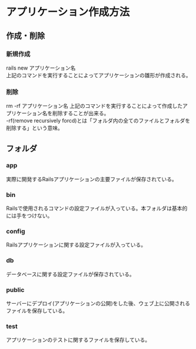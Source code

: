 # アプリケーション作成方法

## 作成・削除
### 新規作成
rails new アプリケーション名  
上記のコマンドを実行することによってアプリケーションの雛形が作成される。

### 削除
rm -rf アプリケーション名 
上記のコマンドを実行することによって作成したアプリケーション名を削除することが出来る。  
-rf(remove recursively forcd)とは「フォルダ内の全てのファイルとフォルダを削除する」という意味。

## フォルダ
### app
実際に開発するRailsアプリケーションの主要ファイルが保存されている。

### bin
Railsで使用されるコマンドの設定ファイルが入っている。本フォルダは基本的には手をつけない。

### config
Railsアプリケーションに関する設定ファイルが入っている。

### db
データベースに関する設定ファイルが保存されている。

### public
サーバーにデプロイ(アプリケーションの公開)をした後、ウェブ上に公開されるファイルを保存している。

### test
アプリケーションのテストに関するファイルを保存している。
